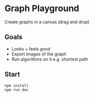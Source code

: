# Graph Playground

Create graphs in a canvas (drag and drop)

## Goals

- Looks + feels good
- Export images of the graph
- Run algorithms on it e.g. shortest path

## Start

```bash
npm install
npm run dev
```
